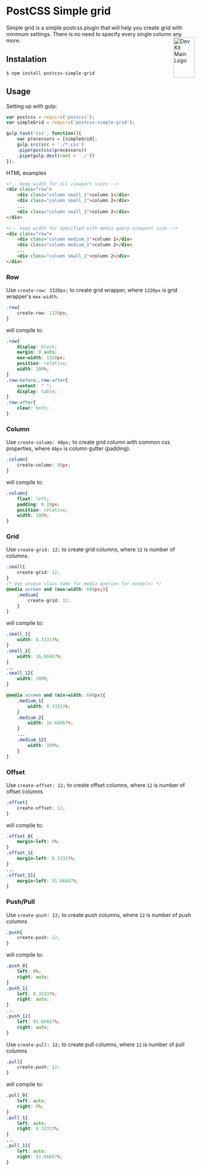 # PostCSS Simple grid

Simple grid is a simple postcss plugin that will help you create grid with minimum settings. There is no need to specify every single column any more. 
<img align="right" width="57" height="108" title="Dev Kit Main Logo" src="http://adm-designhouse.com/dev-kit-main-logo.png">

## Instalation
```console
$ npm install postcss-simple-grid
```

## Usage
Setting up with gulp:
```js
var postcss = require('postcss');
var simpleGrid = require('postcss-simple-grid');

gulp.task('css', function(){
	var processors = [simpleGrid];
	gulp.src(src + './*.css')
	.pipe(postcss(processors))
	.pipe(gulp.dest(root + './'))
});
```
HTML examples
```html
<!-- keep width for all viewport sizes -->
<div class="row">
	<div class="column small_1">column 1</div>
	<div class="column small_1">column 2</div>
	...
	<div class="column small_1">column 2</div>
</div>

<!-- keep width for specified with media query viewport size -->
<div class="row">
	<div class="column medium_1">column 1</div>
	<div class="column medium_1">column 2</div>
	...
	<div class="column small_1">column 2</div>
</div>
```

### Row
Use ```create-row: 1320px;``` to create grid wrapper, where ```1320px``` is grid wrapper's  ```max-width```.
```css
.row{
	create-row: 1320px;
}
```
will compile to:
```css
.row{
	display: block;
	margin: 0 auto;
	max-width: 1320px;
	position: relative;
	width: 100%;
}
.row:before,.row:after{
	content: " ";
	display: table;
}
.row:after{
	clear: both;
}
```
### Column
Use ```create-column: 40px;``` to create grid column with common css properties, where ```40px``` is column gutter (padding).
```css
.column{
	create-column: 40px;
}
```
will compile to:
```css
.column{
	float: left;
	padding: 0 20px;
	position: relative;
	width: 100%;
}
```
### Grid
Use ```create-grid: 12;``` to create grid columns, where ```12``` is number of columns.
```css
.small{
	create-grid: 12;
}
/* Use unique class name for media queries for example: */
@media screen and (max-width: 640px;){
	.medium{
		create-grid: 12;
	}	
}
```
will compile to:
```css
.small_1{
	width: 8.33333%;
}
.small_2{
	width: 16.66667%;
}
...
.small_12{
	width: 100%;
}

@media screen and (min-width: 640px){
	.medium_1{
		width: 8.33333%;
	}
	.medium_2{
		width: 16.66667%;
	}
	...
	.medium_12{
		width: 100%;
	}
}
```

### Offset
Use ```create-offset: 12;``` to create offset columns, where ```12``` is number of offset columns
```css
.offset{
	create-offset: 12;
}
```
will compile to:
```css
.offset_0{
	margin-left: 0%;
}
.offset_1{
	margin-left: 8.33333%;
}
...
.offset_11{
	margin-left: 91.66667%;
}
```

### Push/Pull
Use ```create-push: 12;``` to create push columns, where ```12``` is number of push columns
```css
.push{
	create-push: 12;
}
```
will compile to:
```css
.push_0{
	left: 0%;
	right: auto;
}
.push_1{
	left: 8.33333%;
	right: auto;
}
...
.push_11{
	left: 91.66667%;
	right: auto;
}
```
Use ```create-pull: 12;``` to create pull columns, where ```12``` is number of pull columns
```css
.pull{
	create-push: 12;
}
```
will compile to:
```css
.pull_0{
	left: auto;
	right: 0%;
}
.pull_1{
	left: auto;
	right: 8.33333%;
}
...
.pull_11{
	left: auto;
	right: 91.66667%;
}
```
